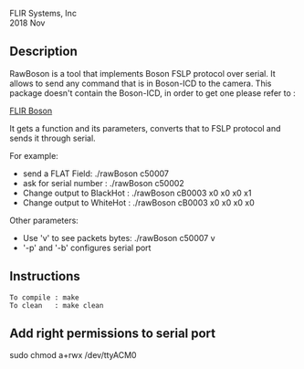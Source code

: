 FLIR Systems, Inc <BR>
2018 Nov <BR>

## Description

RawBoson is a tool that implements Boson FSLP protocol over serial.
It allows to send any command that is in Boson-ICD to the camera.
This package doesn't contain the Boson-ICD, in order to get one please refer to :

[FLIR Boson](http://www.flir.com/cores/boson/)

It gets a function and its parameters, converts that to FSLP protocol and sends it through serial.

For example:
* send a FLAT Field:  ./rawBoson c50007
* ask for serial number : ./rawBoson c50002
* Change output to BlackHot : ./rawBoson cB0003 x0 x0 x0 x1
* Change output to WhiteHot : ./rawBoson cB0003 x0 x0 x0 x0

Other parameters:
* Use 'v' to see packets bytes: ./rawBoson c50007 v
* '-p' and '-b' configures serial port


## Instructions 
```
To compile : make
To clean   : make clean
```
## Add right permissions to serial port
sudo chmod a+rwx /dev/ttyACM0
